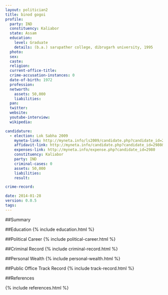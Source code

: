```yaml
---
layout: politician2
title: binod gogoi
profile: 
  party: IND
  constituency: Kaliabor
  state: Assam
  education: 
    level: Graduate
    details: (b.a.) sarupather college, dibrugarh university, 1995
  photo: 
  sex: 
  caste: 
  religion: 
  current-office-title: 
  crime-accusation-instances: 0
  date-of-birth: 1972
  profession: 
  networth: 
    assets: 50,000
    liabilities: 
  pan: 
  twitter: 
  website: 
  youtube-interview: 
  wikipedia: 

candidature: 
  - election: Lok Sabha 2009
    myneta-link: http://myneta.info/ls2009/candidate.php?candidate_id=2980
    affidavit-link: http://myneta.info/candidate.php?candidate_id=2980&scan=original
    expenses-link: http://myneta.info/expense.php?candidate_id=2980
    constituency: Kaliabor 
    party: IND
    criminal-cases: 0
    assets: 50,000
    liabilities: 
    result:  

crime-record: 

date: 2014-01-28
version: 0.0.5
tags: 
---
```

##Summary


##Education
{% include education.html %}


##Political Career
{% include political-career.html %}


##Criminal Record
{% include criminal-record.html %}


##Personal Wealth
{% include personal-wealth.html %}


##Public Office Track Record
{% include track-record.html %}


##References


{% include references.html %}